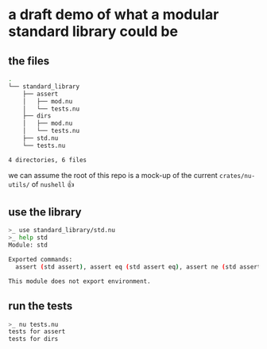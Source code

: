 # a draft demo of what a modular standard library **could** be

## the files
```bash
.
└── standard_library
    ├── assert
    │   ├── mod.nu
    │   └── tests.nu
    ├── dirs
    │   ├── mod.nu
    │   └── tests.nu
    ├── std.nu
    └── tests.nu

4 directories, 6 files
```

we can assume the root of this repo is a mock-up of the current `crates/nu-utils/` of `nushell` :thumbsup:

## use the library
```bash
>_ use standard_library/std.nu
>_ help std
Module: std

Exported commands:
  assert (std assert), assert eq (std assert eq), assert ne (std assert ne), dirs add (std dirs add), dirs show (std dirs show)

This module does not export environment.
```

## run the tests
```bash
>_ nu tests.nu
tests for assert
tests for dirs
```
